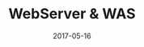 ---
layout: post
title: WebServer & WAS
description: "Web Server & Web Container & WAS"
date: 2017-05-16
tags: [webserver,was]
comments: true
share: true
---